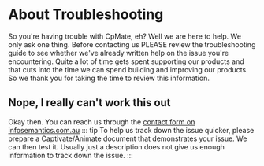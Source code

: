 # About Troubleshooting
So you're having trouble with CpMate, eh?
Well we are here to help. We only ask one thing. Before contacting us PLEASE review the troubleshooting guide to see whether we've already written help on the issue you're encountering.
Quite a lot of time gets spent supporting our products and that cuts into the time we can spend building and improving our products. So we thank you for taking the time to review this information.

## Nope, I really can't work this out
Okay then. You can reach us through the [contact form on infosemantics.com.au](http://www.infosemantics.com.au/contact)
::: tip
To help us track down the issue quicker, please prepare a Captivate/Animate document that demonstrates your issue. We can then test it. Usually just a description does not give us enough information to track down the issue.
:::


